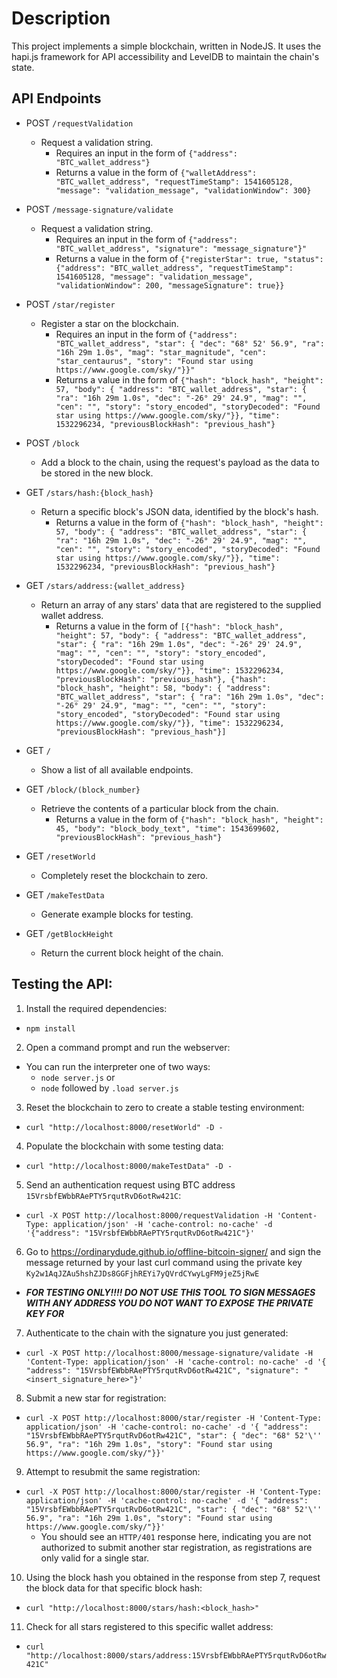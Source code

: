 # Description

This project implements a simple blockchain, written in NodeJS. It uses the hapi.js framework for API accessibility and LevelDB to maintain the chain's state.

## API Endpoints

 * POST `/requestValidation`
   * Request a validation string.
     * Requires an input in the form of `{"address": "BTC_wallet_address"}`
     * Returns a value in the form of `{"walletAddress": "BTC_wallet_address", "requestTimeStamp": 1541605128, "message": "validation_message", "validationWindow": 300}`

 * POST `/message-signature/validate`
   * Request a validation string.
     * Requires an input in the form of `{"address": "BTC_wallet_address", "signature": "message_signature"}"`
     * Returns a value in the form of `{"registerStar": true, "status": {"address": "BTC_wallet_address", "requestTimeStamp": 1541605128, "message": "validation_message", "validationWindow": 200, "messageSignature": true}}`

 * POST `/star/register`
   * Register a star on the blockchain.
     * Requires an input in the form of `{"address": "BTC_wallet_address", "star": { "dec": "68° 52' 56.9", "ra": "16h 29m 1.0s", "mag": "star_magnitude", "cen": "star_centaurus", "story": "Found star using https://www.google.com/sky/"}}"`
     * Returns a value in the form of `{"hash": "block_hash", "height": 57, "body": { "address": "BTC_wallet_address", "star": { "ra": "16h 29m 1.0s", "dec": "-26° 29' 24.9", "mag": "", "cen": "", "story": "story_encoded", "storyDecoded": "Found star using https://www.google.com/sky/"}}, "time": 1532296234, "previousBlockHash": "previous_hash"}` 

 * POST `/block`
   * Add a block to the chain, using the request's payload as the data to be stored in the new block.

 * GET `/stars/hash:{block_hash}`
   * Return a specific block's JSON data, identified by the block's hash.
     * Returns a value in the form of `{"hash": "block_hash", "height": 57, "body": { "address": "BTC_wallet_address", "star": { "ra": "16h 29m 1.0s", "dec": "-26° 29' 24.9", "mag": "", "cen": "", "story": "story_encoded", "storyDecoded": "Found star using https://www.google.com/sky/"}}, "time": 1532296234, "previousBlockHash": "previous_hash"}`

 * GET `/stars/address:{wallet_address}`
   * Return an array of any stars' data that are registered to the supplied wallet address.
     * Returns a value in the form of `[{"hash": "block_hash", "height": 57, "body": { "address": "BTC_wallet_address", "star": { "ra": "16h 29m 1.0s", "dec": "-26° 29' 24.9", "mag": "", "cen": "", "story": "story_encoded", "storyDecoded": "Found star using https://www.google.com/sky/"}}, "time": 1532296234, "previousBlockHash": "previous_hash"}, {"hash": "block_hash", "height": 58, "body": { "address": "BTC_wallet_address", "star": { "ra": "16h 29m 1.0s", "dec": "-26° 29' 24.9", "mag": "", "cen": "", "story": "story_encoded", "storyDecoded": "Found star using https://www.google.com/sky/"}}, "time": 1532296234, "previousBlockHash": "previous_hash"}]`

 * GET `/`
   * Show a list of all available endpoints.

 * GET `/block/(block_number}`
   * Retrieve the contents of a particular block from the chain.
     * Returns a value in the form of `{"hash": "block_hash", "height": 45, "body": "block_body_text", "time": 1543699602, "previousBlockHash": "previous_hash"}`

 * GET `/resetWorld`
   * Completely reset the blockchain to zero.

 * GET `/makeTestData`
   * Generate example blocks for testing.

 * GET `/getBlockHeight`
    * Return the current block height of the chain.

## Testing the API:

 1. Install the required dependencies:
   * `npm install`

 2. Open a command prompt and run the webserver:
   * You can run the interpreter one of two ways:
     * `node server.js` or 
     * `node` followed by `.load server.js`

 3. Reset the blockchain to zero to create a stable testing environment:
   * `curl "http://localhost:8000/resetWorld" -D - `

 4. Populate the blockchain with some testing data:
   * `curl "http://localhost:8000/makeTestData" -D - `

 5. Send an authentication request using BTC address `15VrsbfEWbbRAePTY5rqutRvD6otRw421C`:
   * `curl -X POST http://localhost:8000/requestValidation -H 'Content-Type: application/json' -H 'cache-control: no-cache' -d '{"address": "15VrsbfEWbbRAePTY5rqutRvD6otRw421C"}'`

 6. Go to https://ordinarydude.github.io/offline-bitcoin-signer/ and sign the message returned by your last curl command using the private key `Ky2w1AqJZAu5hshZJDs8GGFjhREYi7yQVrdCYwyLgFM9jeZ5jRwE`
   * ***FOR TESTING ONLY!!!! DO NOT USE THIS TOOL TO SIGN MESSAGES WITH ANY ADDRESS YOU DO NOT WANT TO EXPOSE THE PRIVATE KEY FOR***

 7. Authenticate to the chain with the signature you just generated:
   * `curl -X POST http://localhost:8000/message-signature/validate -H 'Content-Type: application/json' -H 'cache-control: no-cache' -d '{ "address": "15VrsbfEWbbRAePTY5rqutRvD6otRw421C", "signature": "<insert_signature_here>"}'`

 8. Submit a new star for registration:
   * `curl -X POST http://localhost:8000/star/register -H 'Content-Type: application/json' -H 'cache-control: no-cache' -d '{ "address": "15VrsbfEWbbRAePTY5rqutRvD6otRw421C", "star": { "dec": "68° 52'\'' 56.9", "ra": "16h 29m 1.0s", "story": "Found star using https://www.google.com/sky/"}}'`

 9. Attempt to resubmit the same registration:
   * `curl -X POST http://localhost:8000/star/register -H 'Content-Type: application/json' -H 'cache-control: no-cache' -d '{ "address": "15VrsbfEWbbRAePTY5rqutRvD6otRw421C", "star": { "dec": "68° 52'\'' 56.9", "ra": "16h 29m 1.0s", "story": "Found star using https://www.google.com/sky/"}}'`
     * You should see an `HTTP/401` response here, indicating you are not authorized to submit another star registration, as registrations are only valid for a single star.

 10. Using the block hash you obtained in the response from step 7, request the block data for that specific block hash:
   * `curl "http://localhost:8000/stars/hash:<block_hash>"`

 11. Check for all stars registered to this specific wallet address:
   * `curl "http://localhost:8000/stars/address:15VrsbfEWbbRAePTY5rqutRvD6otRw421C"`
